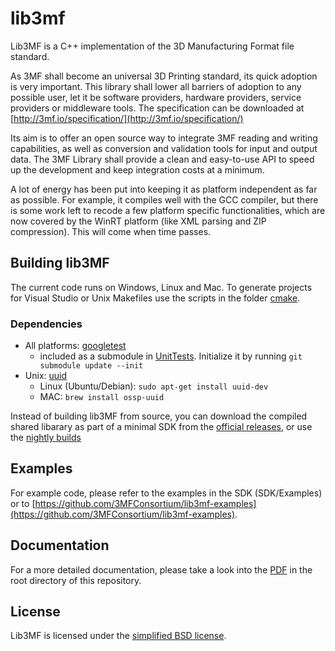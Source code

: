 # lib3mf
Lib3MF is a C++ implementation of the 3D Manufacturing Format file standard.

As 3MF shall become an universal 3D Printing standard, its quick adoption is very important. 
This library shall lower all barriers of adoption to any possible user, let it be software 
providers, hardware providers, service providers or middleware tools.
The specification can be downloaded at
[http://3mf.io/specification/](http://3mf.io/specification/)

Its aim is to offer an open source way to integrate 3MF reading and writing capabilities, as well 
as conversion and validation tools for input and output data. The 3MF Library shall provide a 
clean and easy-to-use API to speed up the development and keep integration costs at a minimum.

A lot of energy has been put into keeping it as platform independent as far as possible. For
example, it compiles well with the GCC compiler, but there is some work left to recode a few
platform specific functionalities, which are now covered by the WinRT platform (like XML parsing
and ZIP compression). This will come when time passes.

## Building lib3MF
The current code runs on Windows, Linux and Mac. To generate projects for Visual Studio or Unix
Makefiles use the scripts in the folder [cmake](cmake).

### Dependencies
* All platforms: [googletest](https://github.com/google/googletest)
    * included as a submodule in [UnitTests](UnitTests). Initialize it by running
   `git submodule update --init`
* Unix: [uuid](https://linux.die.net/man/3/uuid)
    * Linux (Ubuntu/Debian): `sudo apt-get install uuid-dev`
    * MAC: `brew install ossp-uuid`

Instead of building lib3MF from source, you can download the compiled shared libarary as part of a minimal SDK from the [official releases](https://github.com/3MFConsortium/lib3mf/releases),
or use the [nightly builds](https://github.com/3MFConsortium/lib3mf-binaries)

## Examples 
For example code, please refer to the examples in the SDK (SDK/Examples) or to
[https://github.com/3MFConsortium/lib3mf-examples](https://github.com/3MFConsortium/lib3mf-examples).

## Documentation
For a more detailed documentation, please take a look into the [PDF](Lib3MF-1.pdf) in the root directory
of this repository.

## License
Lib3MF is licensed under the [simplified BSD license](LICENSE).
